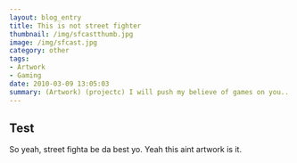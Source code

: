 ```yaml
---
layout: blog_entry
title: This is not street fighter
thumbnail: /img/sfcastthumb.jpg
image: /img/sfcast.jpg
category: other
tags:
- Artwork
- Gaming
date: 2010-03-09 13:05:03
summary: (Artwork) (projectc) I will push my believe of games on you...Lorem Ipsum is simply dummy text of the printing and typesetting industry. 
---
```


Test
----

So yeah, street fighta be da best yo. Yeah this aint artwork is it.


